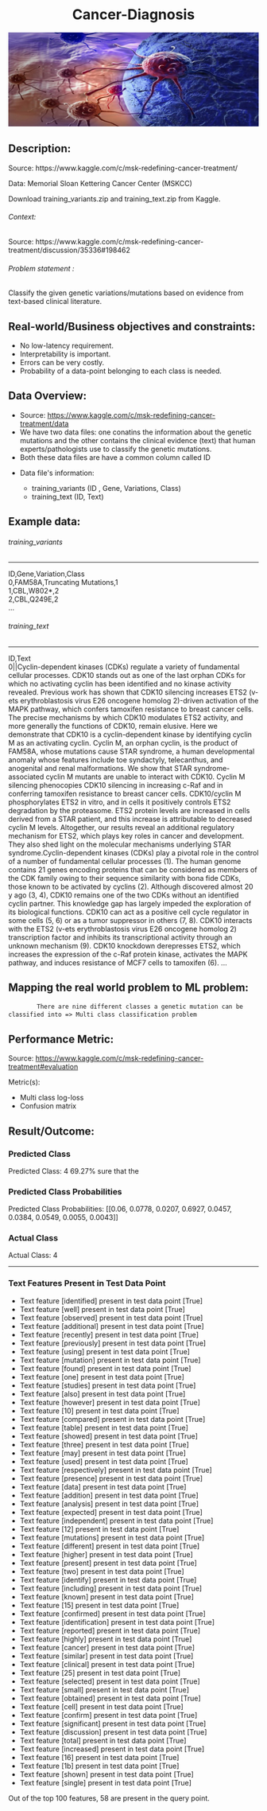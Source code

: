 # <h1 align= center>Cancer-Diagnosis</h1>
![cover image](cancer_cover.jpg)
## Description:
<p> Source: https://www.kaggle.com/c/msk-redefining-cancer-treatment/ </p>
<p> Data: Memorial Sloan Kettering Cancer Center (MSKCC)</p>
<p> Download training_variants.zip and training_text.zip from Kaggle.</p> 

<h6> Context:</h6>
<p> Source: https://www.kaggle.com/c/msk-redefining-cancer-treatment/discussion/35336#198462</p>

<h6> Problem statement : </h6>
<p> Classify the given genetic variations/mutations based on evidence from text-based clinical literature. </p>

## Real-world/Business objectives and constraints:
* No low-latency requirement.
* Interpretability is important.
* Errors can be very costly.
* Probability of a data-point belonging to each class is needed.

## Data Overview:
- Source: https://www.kaggle.com/c/msk-redefining-cancer-treatment/data
- We have two data files: one conatins the information about the genetic mutations and the other contains the clinical evidence (text) that  human experts/pathologists use to classify the genetic mutations. 
- Both these data files are have a common column called ID
- <p> 
    Data file's information:
    <ul> 
        <li>
        training_variants (ID , Gene, Variations, Class)
        </li>
        <li>
        training_text (ID, Text)
        </li>
    </ul>
</p>

## Example data:
<h6>training_variants</h6>
<hr>
ID,Gene,Variation,Class<br>
0,FAM58A,Truncating Mutations,1 <br>
1,CBL,W802*,2 <br>
2,CBL,Q249E,2 <br>
...

<h6> training_text</h6>
<hr>
ID,Text <br>
0||Cyclin-dependent kinases (CDKs) regulate a variety of fundamental cellular processes. CDK10 stands out as one of the last orphan CDKs for which no activating cyclin has been identified and no kinase activity revealed. Previous work has shown that CDK10 silencing increases ETS2 (v-ets erythroblastosis virus E26 oncogene homolog 2)-driven activation of the MAPK pathway, which confers tamoxifen resistance to breast cancer cells. The precise mechanisms by which CDK10 modulates ETS2 activity, and more generally the functions of CDK10, remain elusive. Here we demonstrate that CDK10 is a cyclin-dependent kinase by identifying cyclin M as an activating cyclin. Cyclin M, an orphan cyclin, is the product of FAM58A, whose mutations cause STAR syndrome, a human developmental anomaly whose features include toe syndactyly, telecanthus, and anogenital and renal malformations. We show that STAR syndrome-associated cyclin M mutants are unable to interact with CDK10. Cyclin M silencing phenocopies CDK10 silencing in increasing c-Raf and in conferring tamoxifen resistance to breast cancer cells. CDK10/cyclin M phosphorylates ETS2 in vitro, and in cells it positively controls ETS2 degradation by the proteasome. ETS2 protein levels are increased in cells derived from a STAR patient, and this increase is attributable to decreased cyclin M levels. Altogether, our results reveal an additional regulatory mechanism for ETS2, which plays key roles in cancer and development. They also shed light on the molecular mechanisms underlying STAR syndrome.Cyclin-dependent kinases (CDKs) play a pivotal role in the control of a number of fundamental cellular processes (1). The human genome contains 21 genes encoding proteins that can be considered as members of the CDK family owing to their sequence similarity with bona fide CDKs, those known to be activated by cyclins (2). Although discovered almost 20 y ago (3, 4), CDK10 remains one of the two CDKs without an identified cyclin partner. This knowledge gap has largely impeded the exploration of its biological functions. CDK10 can act as a positive cell cycle regulator in some cells (5, 6) or as a tumor suppressor in others (7, 8). CDK10 interacts with the ETS2 (v-ets erythroblastosis virus E26 oncogene homolog 2) transcription factor and inhibits its transcriptional activity through an unknown mechanism (9). CDK10 knockdown derepresses ETS2, which increases the expression of the c-Raf protein kinase, activates the MAPK pathway, and induces resistance of MCF7 cells to tamoxifen (6). ... 

## Mapping the real world problem to ML problem:
<p>
    
            There are nine different classes a genetic mutation can be classified into => Multi class classification problem
   
      
    
</p>

## Performance Metric:
Source: https://www.kaggle.com/c/msk-redefining-cancer-treatment#evaluation

Metric(s): 
* Multi class log-loss 
* Confusion matrix 

## Result/Outcome:
### Predicted Class
Predicted Class: 4
69.27% sure that the

### Predicted Class Probabilities
Predicted Class Probabilities: [[0.06, 0.0778, 0.0207, 0.6927, 0.0457, 0.0384, 0.0549, 0.0055, 0.0043]]

### Actual Class
Actual Class: 4

---

### Text Features Present in Test Data Point
- Text feature [identified] present in test data point [True]
- Text feature [well] present in test data point [True]
- Text feature [observed] present in test data point [True]
- Text feature [additional] present in test data point [True]
- Text feature [recently] present in test data point [True]
- Text feature [previously] present in test data point [True]
- Text feature [using] present in test data point [True]
- Text feature [mutation] present in test data point [True]
- Text feature [found] present in test data point [True]
- Text feature [one] present in test data point [True]
- Text feature [studies] present in test data point [True]
- Text feature [also] present in test data point [True]
- Text feature [however] present in test data point [True]
- Text feature [10] present in test data point [True]
- Text feature [compared] present in test data point [True]
- Text feature [table] present in test data point [True]
- Text feature [showed] present in test data point [True]
- Text feature [three] present in test data point [True]
- Text feature [may] present in test data point [True]
- Text feature [used] present in test data point [True]
- Text feature [respectively] present in test data point [True]
- Text feature [presence] present in test data point [True]
- Text feature [data] present in test data point [True]
- Text feature [addition] present in test data point [True]
- Text feature [analysis] present in test data point [True]
- Text feature [expected] present in test data point [True]
- Text feature [independent] present in test data point [True]
- Text feature [12] present in test data point [True]
- Text feature [mutations] present in test data point [True]
- Text feature [different] present in test data point [True]
- Text feature [higher] present in test data point [True]
- Text feature [present] present in test data point [True]
- Text feature [two] present in test data point [True]
- Text feature [identify] present in test data point [True]
- Text feature [including] present in test data point [True]
- Text feature [known] present in test data point [True]
- Text feature [15] present in test data point [True]
- Text feature [confirmed] present in test data point [True]
- Text feature [identification] present in test data point [True]
- Text feature [reported] present in test data point [True]
- Text feature [highly] present in test data point [True]
- Text feature [cancer] present in test data point [True]
- Text feature [similar] present in test data point [True]
- Text feature [clinical] present in test data point [True]
- Text feature [25] present in test data point [True]
- Text feature [selected] present in test data point [True]
- Text feature [small] present in test data point [True]
- Text feature [obtained] present in test data point [True]
- Text feature [cell] present in test data point [True]
- Text feature [confirm] present in test data point [True]
- Text feature [significant] present in test data point [True]
- Text feature [discussion] present in test data point [True]
- Text feature [total] present in test data point [True]
- Text feature [increased] present in test data point [True]
- Text feature [16] present in test data point [True]
- Text feature [1b] present in test data point [True]
- Text feature [shown] present in test data point [True]
- Text feature [single] present in test data point [True]

Out of the top 100 features, 58 are present in the query point.

